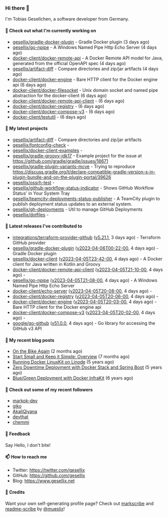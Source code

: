 ### Hi there 👋

I'm Tobias Gesellchen, a software developer from Germany.

#### 👷 Check out what I'm currently working on

- [gesellix/gradle-docker-plugin](https://github.com/gesellix/gradle-docker-plugin) - Gradle Docker plugin (3 days ago)
- [gesellix/go-npipe](https://github.com/gesellix/go-npipe) - A Windows Named Pipe Http Echo Server (4 days ago)
- [docker-client/docker-remote-api](https://github.com/docker-client/docker-remote-api) - A Docker Remote API model for Java, generated from the official OpenAPI spec (4 days ago)
- [gesellix/artifact-diff](https://github.com/gesellix/artifact-diff) - Compare directories and zip/jar artifacts (4 days ago)
- [docker-client/docker-engine](https://github.com/docker-client/docker-engine) - Bare HTTP client for the Docker engine api (6 days ago)
- [docker-client/docker-filesocket](https://github.com/docker-client/docker-filesocket) - Unix domain socket and named pipe abstraction for the docker-client (6 days ago)
- [docker-client/docker-remote-api-client](https://github.com/docker-client/docker-remote-api-client) -  (6 days ago)
- [docker-client/docker-registry](https://github.com/docker-client/docker-registry) -  (6 days ago)
- [docker-client/docker-compose-v3](https://github.com/docker-client/docker-compose-v3) -  (6 days ago)
- [docker-client/testutil](https://github.com/docker-client/testutil) -  (6 days ago)

#### 🌱 My latest projects

- [gesellix/artifact-diff](https://github.com/gesellix/artifact-diff) - Compare directories and zip/jar artifacts
- [gesellix/fontconfig-check](https://github.com/gesellix/fontconfig-check) - 
- [gesellix/docker-client-examples](https://github.com/gesellix/docker-client-examples) - 
- [gesellix/gradle-groovy-jdk17](https://github.com/gesellix/gradle-groovy-jdk17) - Example project for the issue at https://github.com/gradle/gradle/issues/18671
- [gesellix/gradle-plugin-variants-mcve](https://github.com/gesellix/gradle-plugin-variants-mcve) - Trying to reproduce https://discuss.gradle.org/t/declare-compatible-gradle-version-s-in-plugin-bundle-and-on-the-plugin-portal/39626
- [gesellix/ossrh-test](https://github.com/gesellix/ossrh-test) - 
- [gesellix/github-workflow-status-indicator](https://github.com/gesellix/github-workflow-status-indicator) - Shows GitHub Workflow Status&#39; in Your System Tray
- [gesellix/teamcity-deployments-status-publisher](https://github.com/gesellix/teamcity-deployments-status-publisher) - A TeamCity plugin to publish deployment status updates to an external system.
- [gesellix/gh-deployments](https://github.com/gesellix/gh-deployments) - Util to manage GitHub Deployments
- [gesellix/dotfiles](https://github.com/gesellix/dotfiles) - 

#### 🔭 Latest releases I've contributed to

- [integrations/terraform-provider-github](https://github.com/integrations/terraform-provider-github) ([v5.21.1](https://github.com/integrations/terraform-provider-github/releases/tag/v5.21.1), 3 days ago) - Terraform GitHub provider
- [gesellix/gradle-docker-plugin](https://github.com/gesellix/gradle-docker-plugin) ([v2023-04-06T00-22-00](https://github.com/gesellix/gradle-docker-plugin/releases/tag/v2023-04-06T00-22-00), 4 days ago) - Gradle Docker plugin
- [gesellix/docker-client](https://github.com/gesellix/docker-client) ([v2023-04-05T23-42-00](https://github.com/gesellix/docker-client/releases/tag/v2023-04-05T23-42-00), 4 days ago) - A Docker client for Java written in Kotlin and Groovy
- [docker-client/docker-remote-api-client](https://github.com/docker-client/docker-remote-api-client) ([v2023-04-05T21-10-00](https://github.com/docker-client/docker-remote-api-client/releases/tag/v2023-04-05T21-10-00), 4 days ago) - 
- [gesellix/go-npipe](https://github.com/gesellix/go-npipe) ([v2023-04-05T21-08-00](https://github.com/gesellix/go-npipe/releases/tag/v2023-04-05T21-08-00), 4 days ago) - A Windows Named Pipe Http Echo Server
- [docker-client/echo-server](https://github.com/docker-client/echo-server) ([v2023-04-05T20-08-00](https://github.com/docker-client/echo-server/releases/tag/v2023-04-05T20-08-00), 4 days ago) - 
- [docker-client/docker-registry](https://github.com/docker-client/docker-registry) ([v2023-04-05T20-06-00](https://github.com/docker-client/docker-registry/releases/tag/v2023-04-05T20-06-00), 4 days ago) - 
- [docker-client/docker-engine](https://github.com/docker-client/docker-engine) ([v2023-04-05T20-03-00](https://github.com/docker-client/docker-engine/releases/tag/v2023-04-05T20-03-00), 4 days ago) - Bare HTTP client for the Docker engine api
- [docker-client/docker-compose-v3](https://github.com/docker-client/docker-compose-v3) ([v2023-04-05T20-02-00](https://github.com/docker-client/docker-compose-v3/releases/tag/v2023-04-05T20-02-00), 4 days ago) - 
- [google/go-github](https://github.com/google/go-github) ([v51.0.0](https://github.com/google/go-github/releases/tag/v51.0.0), 4 days ago) - Go library for accessing the GitHub v3 API

#### 📜 My recent blog posts

- [On the Bike Again](https://www.gesellix.net/post/on-the-bike-again/) (2 months ago)
- [Start Small and Keep it Simple: Overview](https://www.gesellix.net/post/start-small-keep-it-simple-overview/) (7 months ago)
- [Running Docker LinuxKit on Linode](https://www.gesellix.net/post/running-docker-linuxkit-on-linode/) (5 years ago)
- [Zero Downtime Deployment with Docker Stack and Spring Boot](https://www.gesellix.net/post/zero-downtime-deployment-with-docker-stack-and-spring-boot/) (5 years ago)
- [Blue/Green Deployment with Docker InfraKit](https://www.gesellix.net/post/blue-green-deployment-with-docker-infrakit/) (6 years ago)



#### 👯 Check out some of my recent followers

- [markok-dev](https://github.com/markok-dev)
- [giko](https://github.com/giko)
- [AkaliQiyana](https://github.com/AkaliQiyana)
- [devthat](https://github.com/devthat)
- [chemmi](https://github.com/chemmi)

#### 💬 Feedback

Say Hello, I don't bite!

#### 📫 How to reach me

- Twitter: https://twitter.com/gesellix
- GitHub: https://github.com/gesellix
- Blog: https://www.gesellix.net

#### 🙇 Credits

Want your own self-generating profile page? Check out [markscribe](https://github.com/muesli/markscribe)
and [readme-scribe](https://github.com/muesli/readme-scribe) by [@mueslix](https://twitter.com/mueslix)!
